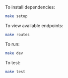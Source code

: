 To install dependencies:
```sh
make setup
```

To view available endpoints:
```sh
make routes
```

To run:
```sh
make dev
```


To test:
```sh
make test
```
